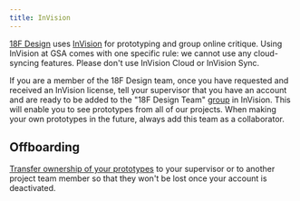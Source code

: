 ```yaml
---
title: InVision
---
```


[18F Design]({{site.baseurl}}/design/) uses [InVision](https://www.invisionapp.com/) for prototyping and group online critique. Using InVision at GSA comes with one specific rule: we cannot use any cloud-syncing features. Please don't use InVision Cloud or InVision Sync.

If you are a member of the 18F Design team, once you have requested and received an InVision license, tell your supervisor that you have an account and are ready to be added to the "18F Design Team" [group](https://gsa.invisionapp.com/d/main?origin=v7#/company/teams) in InVision. This will enable you to see prototypes from all of our projects. When making your own prototypes in the future, always add this team as a collaborator.

## Offboarding

[Transfer ownership of your prototypes](https://support.invisionapp.com/hc/en-us/articles/203730565-How-do-I-transfer-my-prototype-to-another-account-) to your supervisor or to another project team member so that they won't be lost once your account is deactivated.
